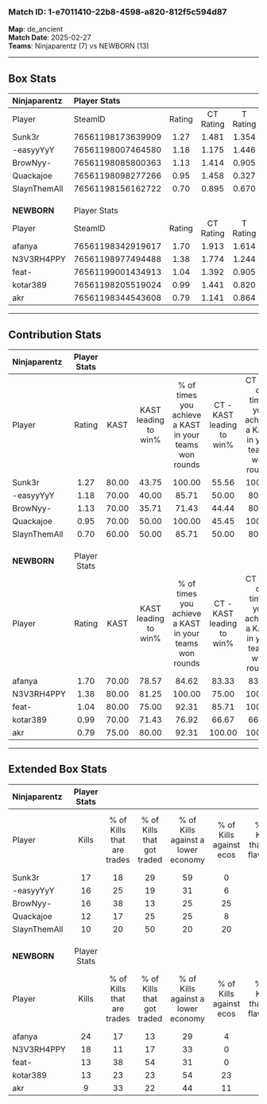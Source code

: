 ### Match ID: 1-e7011410-22b8-4598-a820-812f5c594d87  
**Map**: de_ancient  
**Match Date**: 2025-02-27  
**Teams**: Ninjaparentz (7) vs NEWBORN (13)  

---  

## Box Stats  

| **Ninjaparentz** | Player Stats      |        |           |          |       |       |       |         |        |      |     |
| :- | :- | :-: | :-: | :-: | :-: | :-: | :-: | :-: | :-: | :-: | :-: |
| Player           | SteamID           | Rating | CT Rating | T Rating | KAST  |  ADR  | Kills | Assists | Deaths | K/D  | HS% |
| Sunk3r           | 76561198173639909 |  1.27  |   1.481   |  1.354   | 80.00 | 92.7  |  17   |    4    |   16   | 1.06 | 47  |
| -easyyYyY        | 76561198007464580 |  1.18  |   1.175   |  1.446   | 70.00 | 84.9  |  16   |    4    |   14   | 1.14 | 37  |
| BrowNyy-         | 76561198085800363 |  1.13  |   1.414   |  0.905   | 70.00 | 76.3  |  16   |    4    |   15   | 1.07 | 43  |
| Quackajoe        | 76561198098277266 |  0.95  |   1.458   |  0.327   | 70.00 | 71.8  |  12   |    6    |   15   | 0.80 | 58  |
| SlaynThemAll     | 76561198156162722 |  0.70  |   0.895   |  0.670   | 60.00 | 59.4  |  10   |    6    |   17   | 0.59 | 60  |
|                  |                   |        |           |          |       |       |       |         |        |      |     |
|                  |                   |        |           |          |       |       |       |         |        |      |     |
|                  |                   |        |           |          |       |       |       |         |        |      |     |
| **NEWBORN**      | Player Stats      |        |           |          |       |       |       |         |        |      |     |
| Player           | SteamID           | Rating | CT Rating | T Rating | KAST  |  ADR  | Kills | Assists | Deaths | K/D  | HS% |
| afanya           | 76561198342919617 |  1.70  |   1.913   |  1.614   | 70.00 | 116.6 |  24   |    3    |   11   | 2.18 | 62  |
| N3V3RH4PPY       | 76561198977494488 |  1.38  |   1.774   |  1.244   | 80.00 | 95.6  |  18   |    4    |   14   | 1.29 | 72  |
| feat-            | 76561199001434913 |  1.04  |   1.392   |  0.905   | 80.00 | 77.4  |  13   |    8    |   17   | 0.76 | 61  |
| kotar389         | 76561198205519024 |  0.99  |   1.441   |  0.820   | 70.00 | 59.4  |  13   |    2    |   13   | 1.00 | 69  |
| akr              | 76561198344543608 |  0.79  |   1.141   |  0.864   | 75.00 | 53.9  |   9   |    9    |   16   | 0.56 | 77  |
---  

## Contribution Stats  

| **Ninjaparentz** | Player Stats |       |                      |                                                        |                           |                                                             |                          |                                                            |
| :- | :-: | :-: | :-: | :-: | :-: | :-: | :-: | :-: |
| Player           |    Rating    | KAST  | KAST leading to win% | % of times you achieve a KAST in your teams won rounds | CT - KAST leading to win% | CT - % of times you achieve a KAST in your teams won rounds | T - KAST leading to win% | T - % of times you achieve a KAST in your teams won rounds |
| Sunk3r           |     1.27     | 80.00 |        43.75         |                         100.00                         |           55.56           |                           100.00                            |          28.57           |                           100.00                           |
| -easyyYyY        |     1.18     | 70.00 |        40.00         |                         85.71                          |           50.00           |                            80.00                            |          28.57           |                           100.00                           |
| BrowNyy-         |     1.13     | 70.00 |        35.71         |                         71.43                          |           44.44           |                            80.00                            |          20.00           |                           50.00                            |
| Quackajoe        |     0.95     | 70.00 |        50.00         |                         100.00                         |           45.45           |                           100.00                            |          66.67           |                           100.00                           |
| SlaynThemAll     |     0.70     | 60.00 |        50.00         |                         85.71                          |           50.00           |                            80.00                            |          50.00           |                           100.00                           |
|                  |              |       |                      |                                                        |                           |                                                             |                          |                                                            |
|                  |              |       |                      |                                                        |                           |                                                             |                          |                                                            |
|                  |              |       |                      |                                                        |                           |                                                             |                          |                                                            |
| **NEWBORN**      | Player Stats |       |                      |                                                        |                           |                                                             |                          |                                                            |
| Player           |    Rating    | KAST  | KAST leading to win% | % of times you achieve a KAST in your teams won rounds | CT - KAST leading to win% | CT - % of times you achieve a KAST in your teams won rounds | T - KAST leading to win% | T - % of times you achieve a KAST in your teams won rounds |
| afanya           |     1.70     | 70.00 |        78.57         |                         84.62                          |           83.33           |                            83.33                            |          75.00           |                           85.71                            |
| N3V3RH4PPY       |     1.38     | 80.00 |        81.25         |                         100.00                         |           75.00           |                           100.00                            |          87.50           |                           100.00                           |
| feat-            |     1.04     | 80.00 |        75.00         |                         92.31                          |           85.71           |                           100.00                            |          66.67           |                           85.71                            |
| kotar389         |     0.99     | 70.00 |        71.43         |                         76.92                          |           66.67           |                            66.67                            |          75.00           |                           85.71                            |
| akr              |     0.79     | 75.00 |        80.00         |                         92.31                          |          100.00           |                           100.00                            |          66.67           |                           85.71                            |
---  

## Extended Box Stats  

| **Ninjaparentz** | Player Stats |                            |                            |                                    |                         |                              |                                 |        |                             |                                     |                          |                               |                            |
| :- | :-: | :-: | :-: | :-: | :-: | :-: | :-: | :-: | :-: | :-: | :-: | :-: | :-: |
| Player           |    Kills     | % of Kills that are trades | % of Kills that got traded | % of Kills against a lower economy | % of Kills against ecos | % of Kills that are flawless | % of Kills that are close duels | Deaths | % of Deaths that get traded | % of Deaths against a lower economy | % of Deaths against ecos | % of Deaths that are flawless | % of Deaths that are close |
| Sunk3r           |      17      |             18             |             29             |                 59                 |            0            |              76              |                6                |   16   |             38              |                 19                  |            6             |              69               |             13             |
| -easyyYyY        |      16      |             25             |             19             |                 31                 |            6            |              63              |                0                |   14   |             14              |                 14                  |            7             |              71               |             0              |
| BrowNyy-         |      16      |             38             |             13             |                 25                 |           25            |              75              |                0                |   15   |             20              |                 27                  |            7             |              67               |             7              |
| Quackajoe        |      12      |             17             |             25             |                 25                 |            8            |              58              |                8                |   15   |             20              |                 27                  |            7             |              67               |             0              |
| SlaynThemAll     |      10      |             20             |             50             |                 20                 |           20            |              50              |               10                |   17   |             24              |                 29                  |            12            |              53               |             0              |
|                  |              |                            |                            |                                    |                         |                              |                                 |        |                             |                                     |                          |                               |                            |
|                  |              |                            |                            |                                    |                         |                              |                                 |        |                             |                                     |                          |                               |                            |
|                  |              |                            |                            |                                    |                         |                              |                                 |        |                             |                                     |                          |                               |                            |
| **NEWBORN**      | Player Stats |                            |                            |                                    |                         |                              |                                 |        |                             |                                     |                          |                               |                            |
| Player           |    Kills     | % of Kills that are trades | % of Kills that got traded | % of Kills against a lower economy | % of Kills against ecos | % of Kills that are flawless | % of Kills that are close duels | Deaths | % of Deaths that get traded | % of Deaths against a lower economy | % of Deaths against ecos | % of Deaths that are flawless | % of Deaths that are close |
| afanya           |      24      |             17             |             13             |                 29                 |            4            |              54              |                4                |   11   |              9              |                 18                  |            0             |              64               |             9              |
| N3V3RH4PPY       |      18      |             11             |             17             |                 33                 |            0            |              61              |                6                |   14   |             29              |                 29                  |            0             |              71               |             0              |
| feat-            |      13      |             38             |             54             |                 31                 |            0            |              62              |                0                |   17   |             12              |                 35                  |            6             |              71               |             12             |
| kotar389         |      13      |             23             |             23             |                 54                 |           23            |              85              |                0                |   13   |             31              |                 31                  |            0             |              62               |             0              |
| akr              |      9       |             33             |             22             |                 44                 |           11            |              67              |               11                |   16   |             44              |                 13                  |            0             |              75               |             0              |
